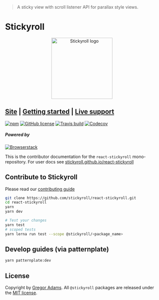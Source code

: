 > A sticky view with scroll listener API for parallax style views.

# Stickyroll

<p align="center"><img width="200" src="https://stickyroll.github.io/media/images/logo_deepPurple.svg" alt="Stickyroll logo"></p>

## [Site][site] | [Getting started][getting-started] | [Live support][live-support]

[![npm][npm-badge]][npm]
[![GitHub license][license-badge]][license]
[![Travis build][build-badge]][build]
[![Codecov][codecov-badge]][codecov]

##### Powered by

<!-- [![Webstorm][webstorm-badge]][webstorm] -->

[![Browserstack][browserstack-badge]][browserstack]

This is the contributor documentation for the `react-stickyroll` mono-repository.
For user docs see [stickyroll.github.io/react-stickyroll][site]

## Contribute to Stickyroll

Please read our [contributing guide][contribute]

```sh
git clone https://github.com/stickyroll/react-stickyroll.git
cd react-stickyroll
yarn
yarn dev

# Test your changes
yarn test
# scoped tests
yarn lerna run test --scope @stickyroll/<package_name>
```

## Develop guides (via patternplate)

```bash
yarn patternplate:dev
```

## License

Copyright by [Gregor Adams][pixelass]. All `@stickyroll` packages are released under the [MIT license][license].

<!-- User support -->

[site]: https://stickyroll.github.io/react-stickyroll/
[getting-started]: https://stickyroll.github.io/react-stickyroll/doc/guide/getting-started/Readme.html?guides-enabled=true
[live-support]: https://spectrum.chat/stickyroll

<!-- Badges -->

[npm-badge]: https://img.shields.io/npm/v/@stickyroll/stickyroll.svg?style=for-the-badge
[npm]: https://www.npmjs.com/org/stickyroll
[license-badge]: https://img.shields.io/badge/license-MIT-blue.svg?style=for-the-badge
[license]: https://raw.githubusercontent.com/sinnerschrader/dekk/master/LICENSE
[build-badge]: https://img.shields.io/travis/stickyroll/react-stickyroll/master.svg?style=for-the-badge&logo=travis
[build]: https://travis-ci.org/stickyroll/react-stickyroll
[browserstack-badge]: https://img.shields.io/badge/browserstack-open_source-132434.svg?style=for-the-badge
[browserstack]: https://www.browserstack.com/open-source
[webstorm-badge]: https://img.shields.io/badge/Webstorm-open_source-06e0e2.svg?style=for-the-badge&logo=webstorm
[webstorm]: https://www.jetbrains.com/buy/opensource/
[codecov-badge]: https://img.shields.io/codecov/c/github/stickyroll/react-stickyroll.svg?style=for-the-badge
[codecov]: https://codecov.io/gh/stickyroll/react-stickyroll
<!-- Misc Links -->

[contribute]: https://github.com/stickyroll/react-stickyroll/blob/master/.github/CONTRIBUTING.md
[pixelass]: mailto:greg@pixelass.com
